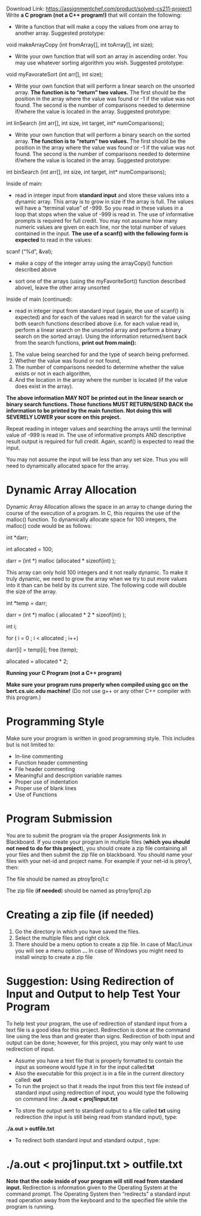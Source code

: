 Download Link: https://assignmentchef.com/product/solved-cs211-project1
<br>
Write <strong>a C program (not a C++ program!)</strong> that will contain the following:

<ul>

 <li>Write a function that will make a copy the values from one array to another array. Suggested prototype:</li>

</ul>

void makeArrayCopy (int fromArray[], int toArray[], int size);

<ul>

 <li>Write your own function that will sort an array in ascending order. You may use whatever sorting algorithm you wish.  Suggested prototype:</li>

</ul>

void myFavorateSort (int arr[], int size);




<ul>

 <li>Write your own function that will perform a linear search on the unsorted array. <strong>The function is to “return” two values.</strong>  The first should be the position in the array where the value was found or -1 if the value was not found.  The second is the number of comparisons needed to determine if/where the value is located in the array.   Suggested prototype:</li>

</ul>

int linSearch (int arr[], int size, int target, int* numComparisons);




<ul>

 <li>Write your own function that will perform a binary search on the sorted array. <strong>The function is to “return” two values.</strong>  The first should be the position in the array where the value was found or -1 if the value was not found.  The second is the number of comparisons needed to determine if/where the value is located in the array.  Suggested prototype:</li>

</ul>

int binSearch (int arr[], int size, int target, int* numComparisons);




Inside of main:

<ul>

 <li>read in integer input from <strong>standard input</strong> and store these values into a dynamic array. This array is to grow in size if the array is full.  The values will have a “terminal value” of -999.  So you read in these values in a loop that stops when the value of -999 is read in.  The use of informative prompts is required for full credit.  You may not assume how many numeric values are given on each line, nor the total number of values contained in the input.  <strong>The use of a scanf() with the following form is expected</strong> to read in the values:</li>

</ul>

scanf (“%d”, &amp;val);




<ul>

 <li>make a copy of the integer array using the arrayCopy() function described above</li>

</ul>




<ul>

 <li>sort one of the arrays (using the myFavoriteSort() function described above), leave the other array unsorted</li>

</ul>




Inside of main (continued):

<ul>

 <li>read in integer input from standard input (again, the use of scanf() is expected) and for each of the values read in search for the value using both search functions described above (i.e. for each value read in, perform a linear search on the unsorted array and perform a binary search on the sorted array). Using the information returned/sent back from the search functions, <strong>print out from main():</strong></li>

</ul>




<ol>

 <li>The value being searched for and the type of search being preformed.</li>

 <li>Whether the value was found or not found,</li>

 <li>The number of comparisons needed to determine whether the value exists or not in each algorithm,</li>

 <li>And the location in the array where the number is located (if the value does exist in the array).</li>

</ol>




<strong>The above information MAY NOT be printed out in the linear search or binary search functions.  Those functions MUST RETURN/SEND BACK the information to be printed by the main function.  Not doing this will SEVERELY LOWER your score on this project. </strong>




Repeat reading in integer values and searching the arrays until the terminal value of -999 is read in.  The use of informative prompts AND descriptive result output is required for full credit.  Again, scanf() is expected to read the input.

<strong> </strong>

You may not assume the input will be less than any set size.  Thus you will need to dynamically allocated space for the array.




<h1>Dynamic Array Allocation</h1>




Dynamic Array Allocation allows the space in an array to change during the course of the execution of a program.  In C, this requires the use of the malloc() function.  To dynamically allocate space for 100 integers, the malloc() code would be as follows:




int *darr;

int allocated = 100;

darr = (int *) malloc (allocated * sizeof(int) );




This array can only hold 100 integers and it not really dynamic.  To make it truly dynamic, we need to grow the array when we try to put more values into it than can be held by its current size.  The following code will double the size of the array.




int *temp = darr;

darr = (int *) malloc ( allocated * 2 * sizeof(int) );

int i;

for ( i = 0 ; i &lt; allocated ; i++)

darr[i] = temp[i];        free (temp);

allocated = allocated * 2;




<strong>             </strong>

<strong>Running your C Program (not a C++ program) </strong>

<strong> </strong>

<strong>Make sure your program runs properly when compiled using gcc on the bert.cs.uic.edu machine!</strong>  (Do not use g++ or any other C++ compiler with this program.)




<h1>Programming Style</h1>

Make sure your program is written in good programming style.  This includes but is not limited to:

<ul>

 <li>In-line commenting</li>

 <li>Function header commenting</li>

 <li>File header commenting</li>

 <li>Meaningful and description variable names</li>

 <li>Proper use of indentation</li>

 <li>Proper use of blank lines</li>

 <li>Use of Functions</li>

</ul>




<h1>Program Submission</h1>

You are to submit the program via the proper Assignments link in Blackboard. If you create your program in multiple files (<strong>which you should not need to do for this project</strong>), you should create a zip file containing all your files and then submit the zip file on blackboard. You should name your files with your net-id and project name. For example if your net-id is ptroy1, then:




The file should be named as ptroy1proj1.c

The zip file (<strong>if needed</strong>) should be named as ptroy1proj1.zip




<h1>Creating a zip file (if needed)</h1>

<ol>

 <li>Go the directory in which you have saved the files.</li>

 <li>Select the multiple files and right click.</li>

 <li>There should be a menu option to create a zip file. In case of Mac/Linux you will see a menu option <strong>… </strong>In case of Windows you might need to install winzip to create a zip file</li>

</ol>

<strong> </strong>

<h1>Suggestion: Using Redirection of Input and Output to help Test Your Program</h1>




To help test your program, the use of redirection of standard input from a text file is a good idea for this project.   Redirection is done at the command line using the less than and greater than signs.   Redirection of both input and output can be done; however, for this project, you may only want to use redirection of input.




<ul>

 <li>Assume you have a text file that is properly formatted to contain the input as someone would type it in for the input called:<strong>txt</strong></li>

 <li>Also the executable for this project is in a file in the current directory called: <strong>out</strong></li>

 <li>To run the project so that it reads the input from this text file instead of standard input using redirection of input, you would type the following on command line: <strong>./a.out &lt; proj1input.txt </strong></li>

</ul>




<ul>

 <li>To store the output sent to standard output to a file called <strong>txt</strong> using redirection (the input is still being read from standard input), type:</li>

</ul>

<strong>                        ./a.out &gt; outfile.txt </strong>




<ul>

 <li>To redirect both standard input and standard output , type:</li>

</ul>

<h1>                        ./a.out &lt; proj1input.txt  &gt; outfile.txt</h1>




<strong>Note that the code inside of your program will still read from standard input.</strong>  Redirection is information given to the Operating System at the command prompt.  The Operating System then “redirects” a standard input read operation away from the keyboard and to the specified file while the program is running.
